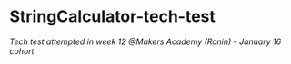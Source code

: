 # StringCalculator-tech-test

_Tech test attempted in week 12 @Makers Academy (Ronin) - January 16 cohort_
